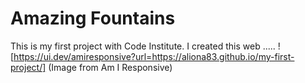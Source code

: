 # Amazing Fountains
This is my first project with Code Institute. I created this web .....
! [https://ui.dev/amiresponsive?url=https://aliona83.github.io/my-first-project/] (Image from Am I Responsive)